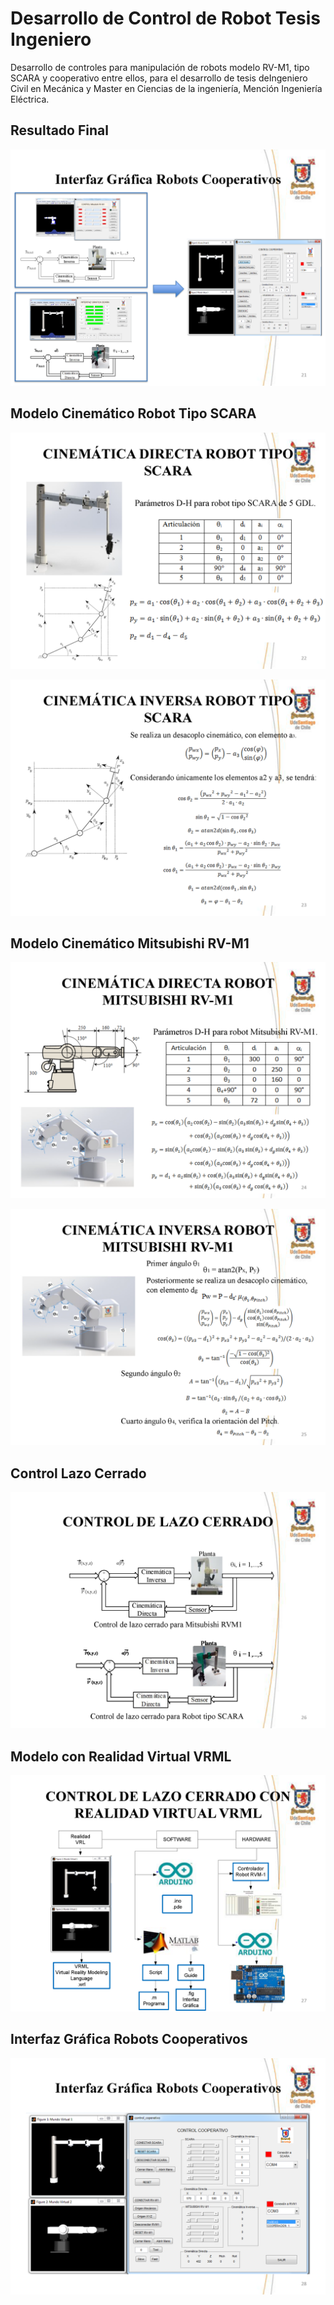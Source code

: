 # Desarrollo de Control de Robot Tesis Ingeniero 

Desarrollo de controles para manipulación de robots modelo RV-M1, tipo SCARA y cooperativo entre ellos, para el desarrollo de tesis deIngeniero Civil en Mecánica y Master en Ciencias de la ingeniería, Mención Ingeniería Eléctrica.

## Resultado Final

![](img/1.png)

## Modelo Cinemático Robot Tipo SCARA

![](img/2.png)

![](img/3.png)

## Modelo Cinemático Mitsubishi RV-M1

![](img/4.png)

![](img/5.png)

## Control Lazo Cerrado 

![](img/6.png)

## Modelo con Realidad Virtual VRML

![](img/7.png)

## Interfaz Gráfica Robots Cooperativos
![](img/8.png)